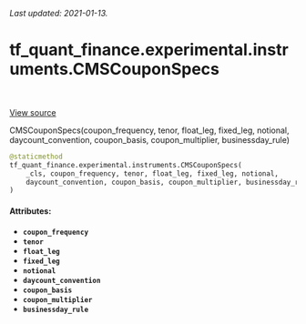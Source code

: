<!--
This file is generated by a tool. Do not edit directly.
For open-source contributions the docs will be updated automatically.
-->

*Last updated: 2021-01-13.*

<div itemscope itemtype="http://developers.google.com/ReferenceObject">
<meta itemprop="name" content="tf_quant_finance.experimental.instruments.CMSCouponSpecs" />
<meta itemprop="path" content="Stable" />
<meta itemprop="property" content="__new__"/>
</div>

# tf_quant_finance.experimental.instruments.CMSCouponSpecs

<!-- Insert buttons and diff -->

<table class="tfo-notebook-buttons tfo-api" align="left">
</table>

<a target="_blank" href="https://github.com/google/tf-quant-finance/blob/master/tf_quant_finance/experimental/instruments/rates_common.py">View source</a>



CMSCouponSpecs(coupon_frequency, tenor, float_leg, fixed_leg, notional, daycount_convention, coupon_basis, coupon_multiplier, businessday_rule)

```python
@staticmethod
tf_quant_finance.experimental.instruments.CMSCouponSpecs(
    _cls, coupon_frequency, tenor, float_leg, fixed_leg, notional,
    daycount_convention, coupon_basis, coupon_multiplier, businessday_rule
)
```



<!-- Placeholder for "Used in" -->


#### Attributes:

* <b>`coupon_frequency`</b>
* <b>`tenor`</b>
* <b>`float_leg`</b>
* <b>`fixed_leg`</b>
* <b>`notional`</b>
* <b>`daycount_convention`</b>
* <b>`coupon_basis`</b>
* <b>`coupon_multiplier`</b>
* <b>`businessday_rule`</b>


